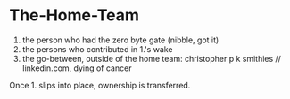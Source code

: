 # The-Home-Team

1. the person who had the zero byte gate (nibble, got it)
2. the persons who contributed in 1.'s wake
3. the go-between, outside of the home team: christopher p k smithies // linkedin.com, dying of cancer

Once 1. slips into place, ownership is transferred. 

